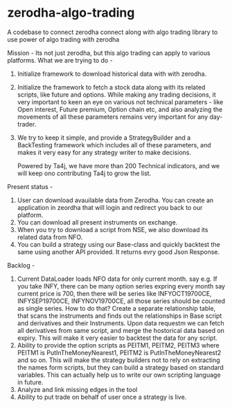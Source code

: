 # zerodha-algo-trading
A codebase to connect zerodha connect along with algo trading library to use power of algo trading with zerodha

Mission - 
Its not just zerodha, but this algo trading can apply to various platforms. What we are trying to do - 

1. Initialize framework to download historical data with with zerodha.
2. Initialize the framework to fetch a stock data along with its related scripts, like future and options. 
   While making any trading decisions, it very important to keen an eye on various not technical parameters - like Open interest, Future premium, Option chain etc, and also analyzing the movements of all these parameters remains very important for any day-trader. 
3. We try to keep it simple, and provide a StrategyBuilder and a BackTesting framework which includes all of these parameters, and makes it very easy for any strategy writer to make decisions.
   
   Powered by Ta4j, we have more than 200 Technical indicators, and we will keep ono contributing Ta4j to grow the list.
   
Present status - 
1. User can download avauilable data from Zerodha. You can create an application in zeordha that will login and redirect you back to our platform.
2. You can download all present instruments on exchange.
3. When you try to download a script from NSE, we also download its related data from NFO.
4. You can build a strategy using our Base-class and quickly backtest the same using another API provided. It returns evry good Json Response. 

Backlog - 
1. Current DataLoader loads NFO data for only current month. say e.g. If you take INFY, there can be many option series expring every month say current price is 700, then there will be series like INFYOCT19700CE, INFYSEP19700CE, INFYNOV19700CE, all those series should be counted as single series. 
    How to do that? Create a separate relationship table, that scans the instruments and finds out the relationships in Base script and derivatives and their Instruments. 
    Upon data requestm we can fetch all derivatives from same script, and merge the hostorical data based on expiry. This will make it very easier to backtest the data for any script.
 2. Ability to provide the option scripts as PEITM1, PEITM2, PEITM3 where PEITM1 is PutInTheMoneyNearest1, PEITM2 is PutInTheMoneyNearest2 and so on. This will make the strategy builders not to rely on extracting the names form scripts, but they can build a strategy based on standard variables. 
    This can actually help us to write our own scripting language in future. 
 3. Analyze and link missing edges in the tool
 4. Ability to put trade on behalf of user once a strategy is live.
   
   
